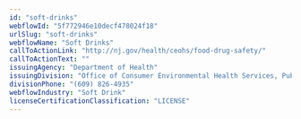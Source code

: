 ```yaml
---
id: "soft-drinks"
webflowId: "5f772946e10decf478024f18"
urlSlug: "soft-drinks"
webflowName: "Soft Drinks"
callToActionLink: "http://nj.gov/health/ceohs/food-drug-safety/"
callToActionText: ""
issuingAgency: "Department of Health"
issuingDivision: "Office of Consumer Environmental Health Services, Public Health Sanitation and Safety Program"
divisionPhone: "(609) 826-4935"
webflowIndustry: "Soft Drink"
licenseCertificationClassification: "LICENSE"
---
```

